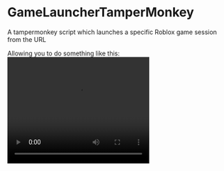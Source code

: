 # GameLauncherTamperMonkey
A tampermonkey script which launches a specific Roblox game session from the URL

Allowing you to do something like this: 
<video width="320" height="240" controls>
  <source src="https://github.com/mawesome4ever/Dependancies/blob/master/JoinInstanceShow.mp4" type="video/mp4">
</video>
